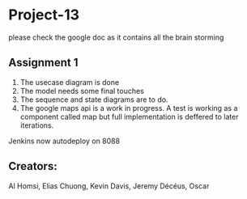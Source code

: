 # Project-13

please check the google doc as it contains all the brain storming
## Assignment 1
1. The usecase diagram is done
2. The model needs some final touches
3. The sequence and state diagrams are to do.
4. The google maps api is a work in progress. A test is working as a component called map but full implementation is deffered to later iterations.


Jenkins now autodeploy on 8088
## Creators:
Al Homsi, Elias
Chuong, Kevin
Davis, Jeremy
Décéus, Oscar
